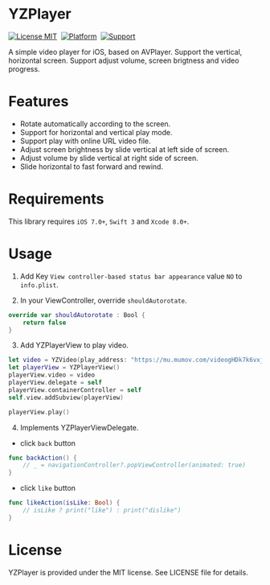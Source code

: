 # YZPlayer

[![License MIT](https://img.shields.io/badge/license-MIT-green.svg?style=flat)](https://raw.githubusercontent.com/coolryze/YZPlayer/master/LICENSE)&nbsp;
[![Platform](https://img.shields.io/badge/platform-iOS-lightgrey.svg)](https://www.apple.com/nl/ios/)&nbsp;
[![Support](https://img.shields.io/badge/support-iOS%207%2B%20-blue.svg?style=flat)](https://www.apple.com/nl/ios/)&nbsp;

A simple video player for iOS, based on AVPlayer. Support the vertical, horizontal screen. Support adjust volume, screen brigtness and video progress. 


# Features

- Rotate automatically according to the screen.
- Support for horizontal and vertical play mode.
- Support play with online URL video file.
- Adjust screen brightness by slide vertical at left side of screen.
- Adjust volume by slide vertical at right side of screen.
- Slide horizontal to fast forward and rewind.


# Requirements

This library requires `iOS 7.0+`, `Swift 3` and `Xcode 8.0+`.


# Usage

1. Add Key `View controller-based status bar appearance` value `NO` to `info.plist`.

2. In your ViewController, override `shouldAutorotate`.

```swift
override var shouldAutorotate : Bool {
    return false
}
```

3. Add YZPlayerView to play video.

```swift
let video = YZVideo(play_address: "https://mu.mumov.com/videogHDk7k6vxjiahC0yPRAXBN3omu", title: "旅游丨柏林的符号学")
let playerView = YZPlayerView()
playerView.video = video
playerView.delegate = self
playerView.containerController = self
self.view.addSubview(playerView)

playerView.play()
```

4. Implements YZPlayerViewDelegate.

  - click `back` button
 
```swift
func backAction() {
    // _ = navigationController?.popViewController(animated: true)
}
```

  - click `like` button

```swift
func likeAction(isLike: Bool) {
    // isLike ? print("like") : print("dislike")
}
```


# License

YZPlayer is provided under the MIT license. See LICENSE file for details.